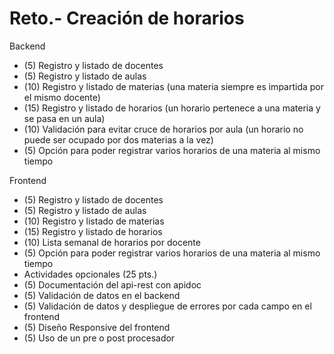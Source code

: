 # Reto.- Creación de horarios

Backend
- (5) Registro y listado de docentes
- (5) Registro y listado de aulas
- (10) Registro y listado de materias (una materia siempre es impartida por el mismo docente)
- (15) Registro y listado de horarios (un horario pertenece a una materia y se pasa en un aula)
- (10) Validación para evitar cruce de horarios por aula (un horario no puede ser ocupado por dos materias a la vez)
- (5) Opción para poder registrar varios horarios de una materia al mismo tiempo

Frontend
- (5) Registro y listado de docentes
- (5) Registro y listado de aulas
- (10) Registro y listado de materias
- (15) Registro y listado de horarios
- (10) Lista semanal de horarios por docente
- (5) Opción para poder registrar varios horarios de una materia al mismo tiempo
- Actividades opcionales (25 pts.)
- (5) Documentación del api-rest con apidoc
- (5) Validación de datos en el backend
- (5) Validación de datos y despliegue de errores por cada campo en el frontend
- (5) Diseño Responsive del frontend
- (5) Uso de un pre o post procesador


